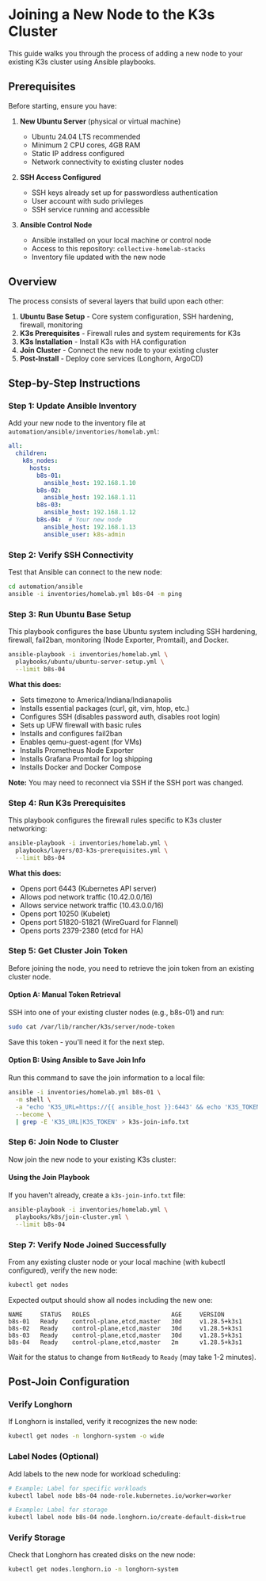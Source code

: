 # Joining a New Node to the K3s Cluster

This guide walks you through the process of adding a new node to your existing K3s cluster using Ansible playbooks.

## Prerequisites

Before starting, ensure you have:

1. **New Ubuntu Server** (physical or virtual machine)
   - Ubuntu 24.04 LTS recommended
   - Minimum 2 CPU cores, 4GB RAM
   - Static IP address configured
   - Network connectivity to existing cluster nodes

2. **SSH Access Configured**
   - SSH keys already set up for passwordless authentication
   - User account with sudo privileges
   - SSH service running and accessible

3. **Ansible Control Node**
   - Ansible installed on your local machine or control node
   - Access to this repository: `collective-homelab-stacks`
   - Inventory file updated with the new node

## Overview

The process consists of several layers that build upon each other:

1. **Ubuntu Base Setup** - Core system configuration, SSH hardening, firewall, monitoring
2. **K3s Prerequisites** - Firewall rules and system requirements for K3s
3. **K3s Installation** - Install K3s with HA configuration
4. **Join Cluster** - Connect the new node to your existing cluster
5. **Post-Install** - Deploy core services (Longhorn, ArgoCD)

## Step-by-Step Instructions

### Step 1: Update Ansible Inventory

Add your new node to the inventory file at `automation/ansible/inventories/homelab.yml`:

```yaml
all:
  children:
    k8s_nodes:
      hosts:
        b8s-01:
          ansible_host: 192.168.1.10
        b8s-02:
          ansible_host: 192.168.1.11
        b8s-03:
          ansible_host: 192.168.1.12
        b8s-04:  # Your new node
          ansible_host: 192.168.1.13
          ansible_user: k8s-admin
```

### Step 2: Verify SSH Connectivity

Test that Ansible can connect to the new node:

```bash
cd automation/ansible
ansible -i inventories/homelab.yml b8s-04 -m ping
```

### Step 3: Run Ubuntu Base Setup

This playbook configures the base Ubuntu system including SSH hardening, firewall, fail2ban, monitoring (Node Exporter, Promtail), and Docker.

```bash
ansible-playbook -i inventories/homelab.yml \
  playbooks/ubuntu/ubuntu-server-setup.yml \
  --limit b8s-04
```

**What this does:**

- Sets timezone to America/Indiana/Indianapolis
- Installs essential packages (curl, git, vim, htop, etc.)
- Configures SSH (disables password auth, disables root login)
- Sets up UFW firewall with basic rules
- Installs and configures fail2ban
- Enables qemu-guest-agent (for VMs)
- Installs Prometheus Node Exporter
- Installs Grafana Promtail for log shipping
- Installs Docker and Docker Compose

**Note:** You may need to reconnect via SSH if the SSH port was changed.

### Step 4: Run K3s Prerequisites

This playbook configures the firewall rules specific to K3s cluster networking:

```bash
ansible-playbook -i inventories/homelab.yml \
  playbooks/layers/03-k3s-prerequisites.yml \
  --limit b8s-04
```

**What this does:**

- Opens port 6443 (Kubernetes API server)
- Allows pod network traffic (10.42.0.0/16)
- Allows service network traffic (10.43.0.0/16)
- Opens port 10250 (Kubelet)
- Opens port 51820-51821 (WireGuard for Flannel)
- Opens ports 2379-2380 (etcd for HA)

### Step 5: Get Cluster Join Token

Before joining the node, you need to retrieve the join token from an existing cluster node.

#### Option A: Manual Token Retrieval

SSH into one of your existing cluster nodes (e.g., b8s-01) and run:

```bash
sudo cat /var/lib/rancher/k3s/server/node-token
```

Save this token - you'll need it for the next step.

#### Option B: Using Ansible to Save Join Info

Run this command to save the join information to a local file:

```bash
ansible -i inventories/homelab.yml b8s-01 \
  -m shell \
  -a "echo 'K3S_URL=https://{{ ansible_host }}:6443' && echo 'K3S_TOKEN='$(sudo cat /var/lib/rancher/k3s/server/node-token)" \
  --become \
  | grep -E 'K3S_URL|K3S_TOKEN' > k3s-join-info.txt
```

### Step 6: Join Node to Cluster

Now join the new node to your existing K3s cluster:

#### Using the Join Playbook

If you haven't already, create a `k3s-join-info.txt` file:

```bash
ansible-playbook -i inventories/homelab.yml \
  playbooks/k8s/join-cluster.yml \
  --limit b8s-04
```

### Step 7: Verify Node Joined Successfully

From any existing cluster node or your local machine (with kubectl configured), verify the new node:

```bash
kubectl get nodes
```

Expected output should show all nodes including the new one:

```text
NAME     STATUS   ROLES                       AGE     VERSION
b8s-01   Ready    control-plane,etcd,master   30d     v1.28.5+k3s1
b8s-02   Ready    control-plane,etcd,master   30d     v1.28.5+k3s1
b8s-03   Ready    control-plane,etcd,master   30d     v1.28.5+k3s1
b8s-04   Ready    control-plane,etcd,master   2m      v1.28.5+k3s1
```

Wait for the status to change from `NotReady` to `Ready` (may take 1-2 minutes).

## Post-Join Configuration

### Verify Longhorn

If Longhorn is installed, verify it recognizes the new node:

```bash
kubectl get nodes -n longhorn-system -o wide
```

### Label Nodes (Optional)

Add labels to the new node for workload scheduling:

```bash
# Example: Label for specific workloads
kubectl label node b8s-04 node-role.kubernetes.io/worker=worker

# Example: Label for storage
kubectl label node b8s-04 node.longhorn.io/create-default-disk=true
```

### Verify Storage

Check that Longhorn has created disks on the new node:

```bash
kubectl get nodes.longhorn.io -n longhorn-system
```
